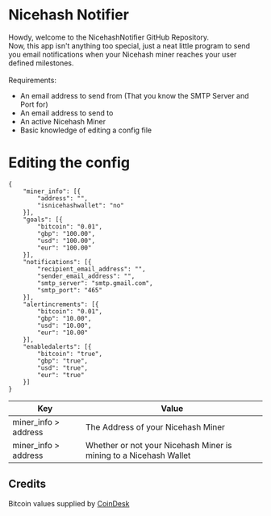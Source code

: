 # Nicehash Notifier
Howdy, welcome to the NicehashNotifier GitHub Repository.<br />
Now, this app isn't anything too special, just a neat little program to send you email notifications when your Nicehash miner reaches your user defined milestones.<br />
<br />
Requirements:<br />
* An email address to send from (That you know the SMTP Server and Port for)
* An email address to send to
* An active Nicehash Miner
* Basic knowledge of editing a config file

# Editing the config
```
{
	"miner_info": [{
		"address": "",				
		"isnicehashwallet": "no"	
	}],
	"goals": [{
		"bitcoin": "0.01",			
		"gbp": "100.00",			
		"usd": "100.00",			
		"eur": "100.00"				
	}],
	"notifications": [{
		"recipient_email_address": "",		
		"sender_email_address": "",			
		"smtp_server": "smtp.gmail.com",	
		"smtp_port": "465"					
	}],
	"alertincrements": [{
		"bitcoin": "0.01",			
		"gbp": "10.00",				
		"usd": "10.00",				
		"eur": "10.00"				
	}],
	"enabledalerts": [{
		"bitcoin": "true",			
		"gbp": "true",				
		"usd": "true",				
		"eur": "true"
	}]
}
```
Key | Value
------------- | -------------
miner_info > address  | The Address of your Nicehash Miner
miner_info > address  | Whether or not your Nicehash Miner is mining to a Nicehash Wallet

## Credits
Bitcoin values supplied by [CoinDesk](https://www.coindesk.com/)
